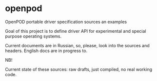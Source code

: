 # openpod
OpenPOD portable driver specification sources an examples

Goal of this project is to define driver API for experimental and special
purpose operating systems.

Current documents are in Russian, so, please, look into the sources and
headers. English docs are in progress to.

NB!

Current state of these sources: raw drafts, just compiled, no real working code.
